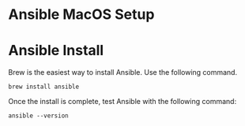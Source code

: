 # Ansible MacOS Setup

# Ansible Install
Brew is the easiest way to install Ansible. Use the following command.
```
brew install ansible
```
Once the install is complete, test Ansible with the following command:
```
ansible --version
```